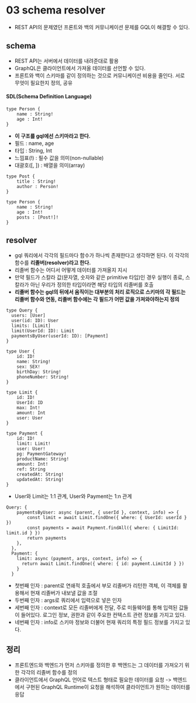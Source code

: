 # 03 schema resolver
- REST API의 문제였던 프론트와 백의 커뮤니케이션 문제를 GQL이 해결할 수 있다.
## schema
- REST API는 서버에서 데이터를 내려준대로 활용
- GraphQL은 클라이언트에서 가져올 데이터를 선언할 수 있다.
- 프론트와 백이 스키마를 같이 정의하는 것으로 커뮤니케이션 비용을 줄인다. 서로 무엇이 필요한지 정의, 공유
#### SDL(Schema Definition Language)
```
type Person {
    name : String!
    age : Int!
}
```
- **이 구조를 gql에선 스키마라고 한다.**
- 필드 : name, age 
- 타입 : String, Int
- 느낌표(!) : 필수 값을 의미(non-nullable)
- 대괄호([, ]) : 배열을 의미(array)
```
type Post { 
    title : String!
    author : Person!
}
```
```
type Person {
    name : String!
    age : Int!
    posts : [Post!]!
}
```

## resolver
- gql 쿼리에서 각각의 필드마다 함수가 하나씩 존재한다고 생각하면 된다. 이 각각의 함수를 **리졸버(resolver)라고 한다.**
- 리졸버 함수는 어디서 어떻게 데이터를 가져올지 지시
- 만약 필드가 스칼라 값(문자열, 숫자와 같은 primitive 타입)인 경우 실행이 종료, 스칼라가 아닌 우리가 정의한 타입이라면 해당 타입의 리졸버를 호출
- **리졸버 함수는 gql의 뒤에서 움직이는 대부분의 처리 로직으로 스키마의 각 필드는 리졸버 함수와 연동, 리졸버 함수에는 각 필드가 어떤 값을 가져와야하는지 정의**
```
type Query {
  users: [User]
  user(id: ID): User
  limits: [Limit]
  limit(UserId: ID): Limit
  paymentsByUser(userId: ID): [Payment]
}

type User {
	id: ID!
	name: String!
	sex: SEX!
	birthDay: String!
	phoneNumber: String!
}

type Limit {
	id: ID!
	UserId: ID
	max: Int!
	amount: Int
	user: User
}

type Payment {
	id: ID!
	limit: Limit!
	user: User!
	pg: PaymentGateway!
	productName: String!
	amount: Int!
	ref: String
	createdAt: String!
	updatedAt: String!
}
```
- User와 Limit는 1:1 관계, User와 Payment는 1:n 관계
```
Query: {
    paymentsByUser: async (parent, { userId }, context, info) => {
        const limit = await Limit.findOne({ where: { UserId: userId } })
        const payments = await Payment.findAll({ where: { LimitId: limit.id } })
        return payments        
    },  
  },
  Payment: {
    limit: async (payment, args, context, info) => {
      return await Limit.findOne({ where: { id: payment.LimitId } })
    }
  }
```
- 첫번째 인자 : parent로 연쇄적 호출에서 부모 리졸버가 리턴한 객체, 이 객체를 활용해서 현재 리졸버가 내보낼 값을 조절
- 두번째 인자 : args로 쿼리에서 입력으로 넣은 인자
- 세번째 인자 : context로 모든 리졸버에게 전달, 주로 미들웨어를 통해 입력된 값들이 들어있다. 로그인 정보, 권한과 같이 주요한 컨텍스트 관련 정보를 가지고 있다.
- 네번째 인자 : info로 스키마 정보와 더불어 현재 쿼리의 특정 필드 정보를 가지고 있다.

## 정리
- 프론트엔드와 백엔드가 먼저 스키마를 정의한 후 백엔드는 그 데이터를 가져오기 위한 각각의 리졸버 함수를 정의
- 클라이언트에서 GraphQL 언어로 텍스트 형태로 필요한 데이터를 요청 -> 백엔드에서 구현된 GraphQL Runtime이 요청을 해석하여 클라이언트가 원하는 데이터를 응답